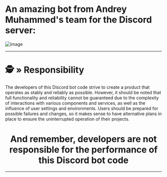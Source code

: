 # An amazing bot from Andrey Muhammed's team for the Discord server:  

![image](https://github.com/AndreMuhamed/Game_Quest/assets/128980327/70f11c25-1d17-4c29-bb73-a96acb211860)

---

# <a id="responsibility"></a>🕵️ » Responsibility
The developers of this Discord bot code strive to create a product that operates as stably and reliably as possible. However, it should be noted that full functionality and reliability cannot be guaranteed due to the complexity of interactions with various components and services, as well as the influence of user settings and environments. Users should be prepared for possible failures and changes, so it makes sense to have alternative plans in place to ensure the uninterrupted operation of their projects.

<h1 align="center">
And remember, developers are not responsible for the performance of this Discord bot code
</h1>

---
